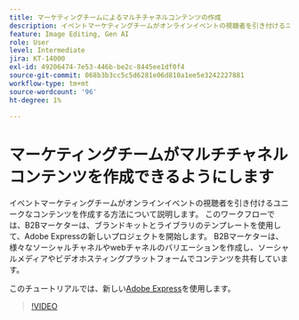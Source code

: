```yaml
---
title: マーケティングチームによるマルチチャネルコンテンツの作成
description: イベントマーケティングチームがオンラインイベントの視聴者を引き付けるユニークなコンテンツを作成する方法について説明します
feature: Image Editing, Gen AI
role: User
level: Intermediate
jira: KT-14000
exl-id: 49206474-7e53-446b-be2c-8445ee1df0f4
source-git-commit: 068b3b3cc5c5d6281e06d810a1ee5e3242227881
workflow-type: tm+mt
source-wordcount: '96'
ht-degree: 1%

---
```


# マーケティングチームがマルチチャネルコンテンツを作成できるようにします

イベントマーケティングチームがオンラインイベントの視聴者を引き付けるユニークなコンテンツを作成する方法について説明します。 このワークフローでは、B2Bマーケターは、ブランドキットとライブラリのテンプレートを使用して、Adobe Expressの新しいプロジェクトを開始します。 B2Bマーケターは、様々なソーシャルチャネルやwebチャネルのバリエーションを作成し、ソーシャルメディアやビデオホスティングプラットフォームでコンテンツを共有しています。

このチュートリアルでは、新しい[Adobe Express](https://www.adobe.com/express/)を使用します。

>[!VIDEO](https://video.tv.adobe.com/v/3444980?quality=12&learn=on&hidetitle=true&captions=jpn)

